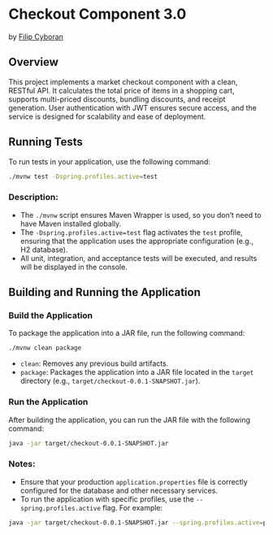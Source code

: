 # Checkout Component 3.0

by [Filip Cyboran](https://github.com/cyboranf)

## Overview

This project implements a market checkout component with a clean, RESTful API. It calculates the total price of items in a shopping cart, supports multi-priced discounts, bundling discounts, and receipt generation. User authentication with JWT ensures secure access, and the service is designed for scalability and ease of deployment.

## Running Tests

To run tests in your application, use the following command:

```bash
./mvnw test -Dspring.profiles.active=test
```

### Description:
- The `./mvnw` script ensures Maven Wrapper is used, so you don’t need to have Maven installed globally.
- The `-Dspring.profiles.active=test` flag activates the `test` profile, ensuring that the application uses the appropriate configuration (e.g., H2 database).
- All unit, integration, and acceptance tests will be executed, and results will be displayed in the console.

## Building and Running the Application

### Build the Application

To package the application into a JAR file, run the following command:

```bash
./mvnw clean package
```

- `clean`: Removes any previous build artifacts.
- `package`: Packages the application into a JAR file located in the `target` directory (e.g., `target/checkout-0.0.1-SNAPSHOT.jar`).

### Run the Application

After building the application, you can run the JAR file with the following command:

```bash
java -jar target/checkout-0.0.1-SNAPSHOT.jar
```

### Notes:
- Ensure that your production `application.properties` file is correctly configured for the database and other necessary services.
- To run the application with specific profiles, use the `--spring.profiles.active` flag. For example:

```bash
java -jar target/checkout-0.0.1-SNAPSHOT.jar --spring.profiles.active=production
```
